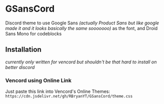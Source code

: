# GSansCord
Discord theme to use Google Sans *(actually Product Sans but like google made it and it looks basically the same sooooooo)* as the font, and Droid Sans Mono for codeblocks

## Installation
*currently only written for vencord but shouldn't be that hard to install on better discord*

### Vencord using Online Link
Just paste this link into Vencord's Online Themes: `https://cdn.jsdelivr.net/gh/RBryanYT/GSansCord/theme.css`
